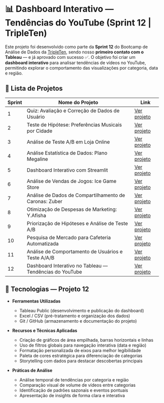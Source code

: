 # 📊 Dashboard Interativo — Tendências do YouTube (Sprint 12 | TripleTen)

Este projeto foi desenvolvido como parte da **Sprint 12** do Bootcamp de Análise de Dados da [TripleTen](https://tripleten.com), sendo nosso **primeiro contato com o Tableau** — e já aprovado com sucesso ✅.
O objetivo foi criar um **dashboard interativo** para analisar tendências de vídeos no YouTube, permitindo explorar o comportamento das visualizações por categoria, data e região.

## 📌 Lista de Projetos

| Sprint | Nome do Projeto                                    | Link |
|--------|----------------------------------------------------|------|
| 1      | Quiz: Avaliação e Correção de Dados de Usuário     | [Ver projeto](https://github.com/gschmidel19/sprint-01-quiz-qualidade-dados/tree/main/sprint-01-quiz-qualidade-dados) |
| 2      | Teste de Hipótese: Preferências Musicais por Cidade | [Ver projeto](https://github.com/gschmidel19/sprint-02-preferencias-musicais-cidades/tree/main/sprint-02-preferencias-musicais-cidades) |
| 3      | Análise de Teste A/B em Loja Online                | [Ver projeto](https://github.com/gschmidel19/sprint-3-ab-test-analysis/tree/main/sprint-3-ab-test-analysis) |
| 4      | Análise Estatística de Dados: Plano Megaline       | [Ver projeto](https://github.com/gschmidel19/Sprint_4_Megaline/tree/main/Sprint_4_Megaline) |
| 5      | Dashboard Interativo com Streamlit                 | [Ver projeto](https://testeaula-vadtlkgochzupctcfyxgp6.streamlit.app) |
| 6      | Análise de Vendas de Jogos: Ice Game Store         | [Ver projeto](https://github.com/gschmidel19/Sprint_6_VideoGame_Sales/tree/main/Sprint_6_VideoGame_Sales) |
| 7      | Análise de Dados de Compartilhamento de Caronas: Zuber | [Ver projeto](https://github.com/gschmidel19/Sprint_7_Zuber) |
| 8      | Otimização de Despesas de Marketing: Y.Afisha      | [Ver projeto](https://github.com/gschmidel19/Sprint_8_YAfisha) |
| 9      | Priorização de Hipóteses e Análise de Teste A/B    | [Ver projeto](https://github.com/gschmidel19/Sprint_9_Hypotheses_AB_Test_Analysis/tree/main/Sprint_9_Hypotheses_AB_Test_Analysis) |
| 10     | Pesquisa de Mercado para Cafeteria Automatizada    | [Ver projeto](https://github.com/gschmidel19/Sprint_10_Restaurants/tree/main/Sprint_10_Restaurants) |
| 11     | Análise de Comportamento de Usuários e Teste A/A/B | [Ver projeto](https://github.com/gschmidel19/projeto_11_analise_comportamento_usuarios/tree/main/projeto_11_analise_comportamento_usuarios) |
| 12     | Dashboard Interativo no Tableau — Tendências do YouTube | [Ver projeto](https://github.com/gschmidel19/Sprint-12_Tendencias_youtube_tableau/tree/main/Sprint%2012_Tendencias_youtube_tableau) |



## 🧰 Tecnologias — Projeto 12

- **Ferramentas Utilizadas**  
  - Tableau Public (desenvolvimento e publicação do dashboard)  
  - Excel / CSV (pré-tratamento e organização dos dados)  
  - Git / GitHub (armazenamento e documentação do projeto)  

- **Recursos e Técnicas Aplicadas**  
  - Criação de gráficos de área empilhada, barras horizontais e linhas  
  - Uso de filtros globais para navegação interativa (data e região)  
  - Formatação personalizada de eixos para melhor legibilidade  
  - Paleta de cores estratégica para diferenciação de categorias  
  - Storytelling com dados para destacar descobertas principais  

- **Práticas de Análise**  
  - Análise temporal de tendências por categoria e região  
  - Comparação visual de volume de vídeos entre categorias  
  - Identificação de padrões sazonais e eventos pontuais  
  - Apresentação de insights de forma clara e interativa  
